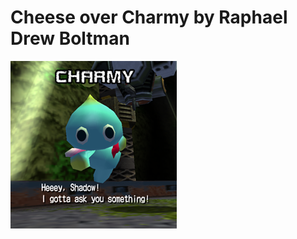 # Cheese over Charmy by Raphael Drew Boltman

<img src="https://raw.githubusercontent.com/ShadowTheHedgehogHacking/CharacterMods/main/charmy/Cheese%20by%20Raphael%20Drew%20Boltman/preview.png" align="center" />